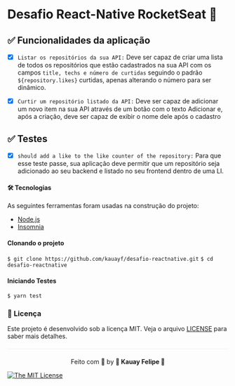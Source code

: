 # Desafio React-Native RocketSeat 🚀 


##  ✅ Funcionalidades da aplicação

- [x] ```Listar os repositórios da sua API:``` Deve ser capaz de criar uma lista de todos os repositórios que estão cadastrados na sua API com os campos ```title, techs e número de curtidas``` seguindo o padrão ```${repository.likes}``` curtidas, apenas alterando o número para ser dinâmico.

- [x] ```Curtir um repositório listado da API:``` Deve ser capaz de adicionar um novo item na sua API através de um botão com o texto Adicionar e, após a criação, deve ser capaz de exibir o nome dele após o cadastro

##  ✅ Testes

- [x] ```should add a like to the like counter of the repository:``` Para que esse teste passe, sua aplicação deve permitir que um repositório seja adicionado ao seu backend e listado no seu frontend dentro de uma LI.


#### 🛠 Tecnologias

As seguintes ferramentas foram usadas na construção do projeto:

- [Node.js](https://nodejs.org/en/)
- [Insomnia](https://insomnia.rest/products/insomnia)

#### Clonando o projeto
```$ git clone https://github.com/kauayf/desafio-reactnative.git```
```$ cd desafio-reactnative```

#### Iniciando Testes
```$ yarn test```


### :memo: Licença

Este projeto é desenvolvido sob a licença MIT. Veja o arquivo [LICENSE](LICENSE.md) para saber mais detalhes.

<p align="center" style="margin-top: 20px; border-top: 1px solid #eee; padding-top: 20px;">Feito com 💙 by <strong>  🌠 Kauay Felipe 🌠 </strong> </p>

 
[![The MIT License](https://img.shields.io/badge/license-MIT-green.svg?style=flat-square)](http://github.com/jvictorfarias/gobarber/LICENSE.md)

